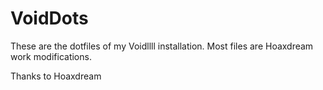 # VoidDots
These are the dotfiles of my Voidllll installation.
Most files are Hoaxdream work modifications.

Thanks to Hoaxdream
